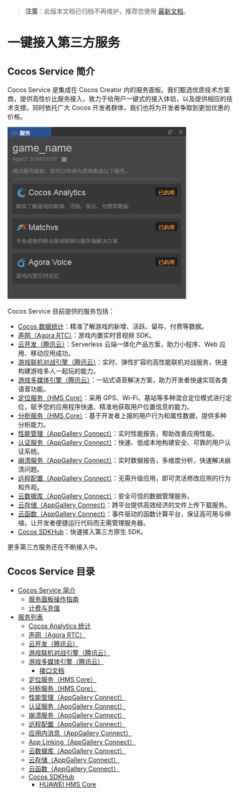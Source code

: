 > **注意**：此版本文档已归档不再维护，推荐您使用 [最新文档](https://service.cocos.com/document/zh/)。

# 一键接入第三方服务

## Cocos Service 简介

Cocos Service 是集成在 Cocos Creator 内的服务面板。我们甄选优质技术方案商，提供高性价比服务接入，致力于给用户一键式的接入体验，以及提供相应的技术支撑。同时依托广大 Cocos 开发者群体，我们也将为开发者争取到更加优惠的价格。

![](image/service.png)

Cocos Service 目前提供的服务包括：

- [Cocos 数据统计](https://www.cocos.com/analytics/)：精准了解游戏的新增、活跃、留存、付费等数据。
- [声网（Agora RTC）](https://www.agora.io/cn/)：游戏内置实时音视频 SDK。
- [云开发（腾讯云）](https://cloud.tencent.com/product/tcb)：Serverless 云端一体化产品方案，助力小程序、Web 应用、移动应用成功。
- [游戏联机对战引擎（腾讯云）](https://cloud.tencent.com/product/mgobe)：实时、弹性扩容的高性能联机对战服务，快速构建游戏多人一起玩的能力。
- [游戏多媒体引擎（腾讯云）](https://cloud.tencent.com/product/gme)：一站式语音解决方案，助力开发者快速实现各类语音功能。
- [定位服务（HMS Core）](https://developer.huawei.com/consumer/cn/hms/huawei-locationkit)：采用 GPS、Wi-Fi、基站等多种混合定位模式进行定位，赋予您的应用程序快速、精准地获取用户位置信息的能力。
- [分析服务（HMS Core）](https://developer.huawei.com/consumer/cn/hms/huawei-analyticskit)：基于开发者上报的用户行为和属性数据，提供多种分析能力。
- [性能管理（AppGallery Connect）](https://developer.huawei.com/consumer/cn/doc/development/AppGallery-connect-Guides/agc-apms-introduction)：实时性能报告，帮助改善应用性能。
- [认证服务（AppGallery Connect）](https://developer.huawei.com/consumer/cn/doc/development/AppGallery-connect-Guides/agc-auth-introduction-0000001053732605)：快速、低成本地构建安全、可靠的用户认证系统。
- [崩溃服务（AppGallery Connect）](https://developer.huawei.com/consumer/cn/doc/development/AppGallery-connect-Guides/agc-crash-introduction)：实时数据报告，多维度分析，快速解决崩溃问题。
- [远程配置（AppGallery Connect）](https://developer.huawei.com/consumer/cn/doc/development/AppGallery-connect-Guides/agc-remoteconfig-introduction)：无需升级应用，即可灵活修改应用的行为和外观。
- [云数据库（AppGallery Connect）](https://developer.huawei.com/consumer/cn/doc/development/AppGallery-connect-Guides/agc-clouddb-introduction)：安全可信的数据管理服务。
- [云存储（AppGallery Connect）](https://developer.huawei.com/consumer/cn/doc/development/AppGallery-connect-Guides/agc-cloudstorage-introduction)：跨平台提供高效经济的文件上传下载服务。
- [云函数（AppGallery Connect）](https://developer.huawei.com/consumer/cn/doc/development/AppGallery-connect-Guides/agc-cloudfunction-introduction)：事件驱动的函数计算平台，保证高可用与伸缩，让开发者便捷运行代码而无需管理服务器。
- [Cocos SDKHub](sdkhub.md)：快速接入第三方原生 SDK。

更多第三方服务还在不断接入中。

## Cocos Service 目录

- [Cocos Service 简介](about-cocos-service.md)
    - [服务面板操作指南](user-guide.md)
    - [计费与充值](billing-and-charge.md)
- [服务列表](service-index.md)
    - [Cocos Analytics 统计](cocos-analytics.md)
    - [声网（Agora RTC）](agora.md)
    - [云开发（腾讯云）](tcb.md)
    - [游戏联机对战引擎（腾讯云）](mgobe.md)
    - [游戏多媒体引擎（腾讯云）](gme.md)
        - [接口文档](gme-api-docs.md)
    - [定位服务（HMS Core）](hms-location.md)
    - [分析服务（HMS Core）](hms-analytics.md)
    - [性能管理（AppGallery Connect）](agc-apm.md)
    - [认证服务（AppGallery Connect）](agc-auth.md)
    - [崩溃服务（AppGallery Connect）](agc-crash.md)
    - [远程配置（AppGallery Connect）](agc-remote.md)
    - [应用内消息（AppGallery Connect）](agc-appmessaging.md)
    - [App Linking（AppGallery Connect）](agc-applinking.md)
    - [云数据库（AppGallery Connect）](agc-clouddb.md)
    - [云存储（AppGallery Connect）](agc-cloudstorage.md)
    - [云函数（AppGallery Connect）](agc-cloudfunc.md)
    - [Cocos SDKHub](sdkhub.md)
        - [HUAWEI HMS Core](sdkhub-plugins/sdkhub-hms.md)
